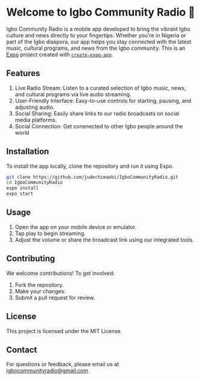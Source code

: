 # Welcome to Igbo Community Radio 👋
Igbo Community Radio is a mobile app developed to bring the vibrant Igbo culture and news directly to your fingertips. Whether you're in Nigeria or part of the Igbo diaspora, our app helps you stay connected with the latest music, cultural programs, and news from the Igbo community.
This is an [Expo](https://expo.dev) project created with [`create-expo-app`](https://www.npmjs.com/package/create-expo-app).

## Features

1. Live Radio Stream: Listen to a curated selection of Igbo music, news, and cultural programs via live audio streaming.
2. User-Friendly Interface: Easy-to-use controls for starting, pausing, and adjusting audio.
3. Social Sharing: Easily share links to our radio broadcasts on social media platforms.
4. Social Connection: Get conenected to other Igbo people around the world

## Installation

To install the app locally, clone the repository and run it using Expo.
   ```bash
   git clone https://github.com/judechimaobi/IgboCommunityRadio.git
   cd IgboCommunityRadio
   expo install
   expo start
   ```

## Usage

1. Open the app on your mobile device or emulator.
2. Tap play to begin streaming.
3. Adjust the volume or share the broadcast link using our integrated tools.


## Contributing
We welcome contributions! To get involved:

1. Fork the repository.
2. Make your changes.
3. Submit a pull request for review.

## License
This project is licensed under the MIT License.

## Contact
For questions or feedback, please email us at igbocommunityradio@gmail.com.